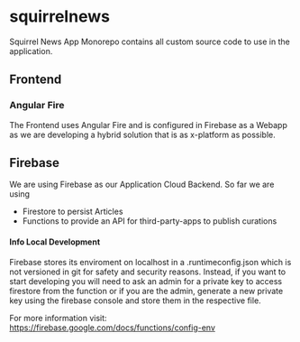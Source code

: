 # squirrelnews
Squirrel News App Monorepo contains all custom source code to use in the application. 

## Frontend

### Angular Fire 

The Frontend uses Angular Fire and is configured in Firebase as a Webapp as we are developing a hybrid solution that is as x-platform as possible. 

## Firebase 

We are using Firebase as our Application Cloud Backend. So far we are using 

* Firestore to persist Articles
* Functions to provide an API for third-party-apps to publish curations

#### Info Local Development

Firebase stores its enviroment on localhost in a .runtimeconfig.json which is not versioned in git for safety and security reasons. Instead, if you want to start developing you will need to ask an admin for a private key to access firestore from the function or if you are the admin, generate a new private key using the firebase console and store them in the respective file. 

For more information visit: https://firebase.google.com/docs/functions/config-env
